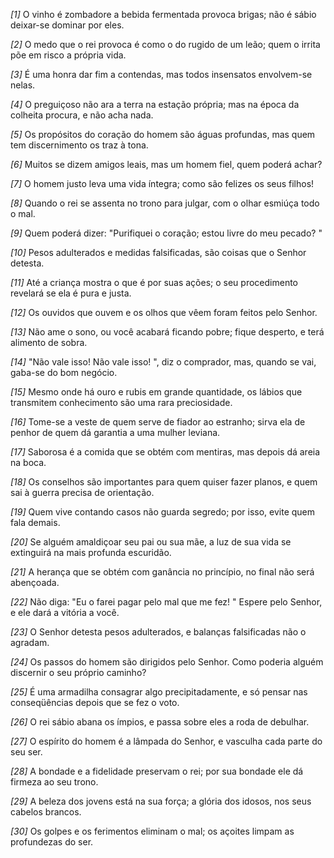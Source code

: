 *[1]* O vinho é zombadore a bebida fermentada provoca brigas; não é sábio deixar-se dominar por eles.

*[2]* O medo que o rei provoca é como o do rugido de um leão; quem o irrita põe em risco a própria vida.

*[3]* É uma honra dar fim a contendas, mas todos insensatos envolvem-se nelas.

*[4]* O preguiçoso não ara a terra na estação própria; mas na época da colheita procura, e não acha nada.

*[5]* Os propósitos do coração do homem são águas profundas, mas quem tem discernimento os traz à tona.

*[6]* Muitos se dizem amigos leais, mas um homem fiel, quem poderá achar?

*[7]* O homem justo leva uma vida íntegra; como são felizes os seus filhos!

*[8]* Quando o rei se assenta no trono para julgar, com o olhar esmiúça todo o mal.

*[9]* Quem poderá dizer: "Purifiquei o coração; estou livre do meu pecado? "

*[10]* Pesos adulterados e medidas falsificadas, são coisas que o Senhor detesta.

*[11]* Até a criança mostra o que é por suas ações; o seu procedimento revelará se ela é pura e justa.

*[12]* Os ouvidos que ouvem e os olhos que vêem foram feitos pelo Senhor.

*[13]* Não ame o sono, ou você acabará ficando pobre; fique desperto, e terá alimento de sobra.

*[14]* "Não vale isso! Não vale isso! ", diz o comprador, mas, quando se vai, gaba-se do bom negócio.

*[15]* Mesmo onde há ouro e rubis em grande quantidade, os lábios que transmitem conhecimento são uma rara preciosidade.

*[16]* Tome-se a veste de quem serve de fiador ao estranho; sirva ela de penhor de quem dá garantia a uma mulher leviana.

*[17]* Saborosa é a comida que se obtém com mentiras, mas depois dá areia na boca.

*[18]* Os conselhos são importantes para quem quiser fazer planos, e quem sai à guerra precisa de orientação.

*[19]* Quem vive contando casos não guarda segredo; por isso, evite quem fala demais.

*[20]* Se alguém amaldiçoar seu pai ou sua mãe, a luz de sua vida se extinguirá na mais profunda escuridão.

*[21]* A herança que se obtém com ganância no princípio, no final não será abençoada.

*[22]* Não diga: "Eu o farei pagar pelo mal que me fez! " Espere pelo Senhor, e ele dará a vitória a você.

*[23]* O Senhor detesta pesos adulterados, e balanças falsificadas não o agradam.

*[24]* Os passos do homem são dirigidos pelo Senhor. Como poderia alguém discernir o seu próprio caminho?

*[25]* É uma armadilha consagrar algo precipitadamente, e só pensar nas conseqüências depois que se fez o voto.

*[26]* O rei sábio abana os ímpios, e passa sobre eles a roda de debulhar.

*[27]* O espírito do homem é a lâmpada do Senhor, e vasculha cada parte do seu ser.

*[28]* A bondade e a fidelidade preservam o rei; por sua bondade ele dá firmeza ao seu trono.

*[29]* A beleza dos jovens está na sua força; a glória dos idosos, nos seus cabelos brancos.

*[30]* Os golpes e os ferimentos eliminam o mal; os açoites limpam as profundezas do ser.

